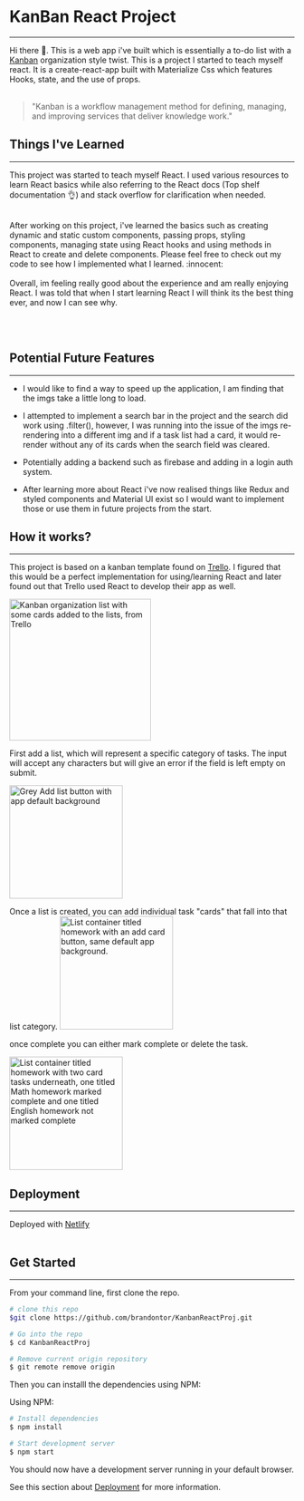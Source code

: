 
# KanBan React Project  
---
Hi there :wave:. This is a web app i've built which is essentially a to-do list with a [Kanban](https://kanbanize.com/kanban-resources/getting-started/what-is-kanban) organization style twist. This is a project I started to teach myself react. It is a create-react-app built with Materialize Css which features Hooks, state, and the use of props.
<br><br>

> "Kanban is a workflow management method for defining, managing, and improving services that deliver knowledge work."     
## Things I've Learned 
---


This project was started to teach myself React. I used various resources to learn React basics while also referring to the React docs (Top shelf documentation :ok_hand:) and stack overflow for clarification when needed.

<br>
After working on this project, i've learned the basics such as creating dynamic and static custom components, passing props, styling components, managing state using React hooks and using methods in React to create and delete components. Please feel free to check out my code to see how I implemented what I learned. :innocent:  
<br><br>
Overall, im feeling really good about the experience and am really enjoying React. I was told that when I start learning React I will think its the best thing ever, and now I can see why. 

<br><br>
## Potential Future Features
---

* I would like to find a way to speed up the application, I am finding that the imgs take a little long to load.

* I attempted to implement a search bar in the project and the search did work using .filter(), however, I was running into the issue of the imgs re-rendering into a different img and if a task list had a card, it would re-render without any of its cards when the search field was cleared. 

* Potentially adding a backend such as firebase and adding in a login auth system.

* After learning more about React i've now realised things like Redux and styled components and Material UI exist so I would want to implement those or use them in future projects from the start. 
## How it works?
---
This project is based on a kanban template found on [Trello](https://trello.com/en). I figured that this would be a perfect implementation for using/learning React and later found out that Trello used React to develop their app as well. 

<img src="https://user-images.githubusercontent.com/53887678/128098843-51553bec-be76-4882-9760-b0aadf94746b.png" alt="Kanban organization list with some cards added to the lists, from Trello" width="250"/>

First add a list, which will represent a specific category of tasks. The input will accept any characters but will give an error if the field is left empty on submit.

<img src="https://user-images.githubusercontent.com/53887678/128109170-c79f602f-4dfe-42e3-9b51-eaa2c3a6801d.png" alt="Grey Add list button with app default background" width="200">

Once a list is created, you can add individual task "cards" that fall into that list category.
<img src="https://user-images.githubusercontent.com/53887678/128109261-b223f903-547f-4f4d-9728-52368d61a9fe.png" alt="List container titled homework with an add card button, same default app background." width="200">

once complete you can either mark complete or delete the task.

<img src="https://user-images.githubusercontent.com/53887678/128109306-69198a94-117c-4591-ba76-f4ae475c1ed7.png" alt="List container titled homework with two card tasks underneath, one titled Math homework marked complete and one titled English homework not marked complete" width="200">

## Deployment
---
Deployed with [Netlify](https://www.netlify.com/)
<br><br>

## Get Started
---

From your command line, first clone the repo.

```bash
# clone this repo
$git clone https://github.com/brandontor/KanbanReactProj.git

# Go into the repo
$ cd KanbanReactProj

# Remove current origin repository 
$ git remote remove origin 
```

Then you can installl the dependencies using NPM: 

Using NPM: 

```bash
# Install dependencies
$ npm install

# Start development server
$ npm start
```

You should now have a development server running in your default browser.

See this section about [Deployment](https://create-react-app.dev/docs/deployment/) for more information.